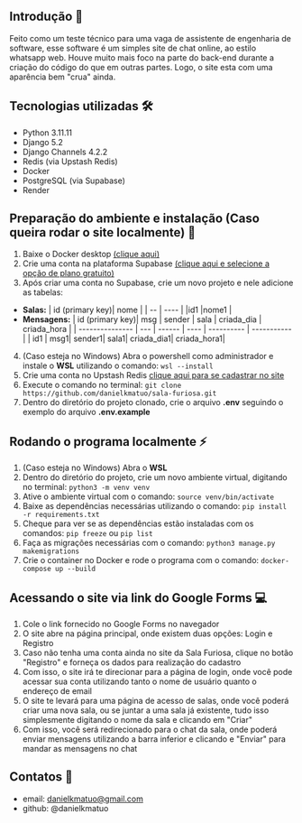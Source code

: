 ## **Introdução** 📖
Feito como um teste técnico para uma vaga de assistente de engenharia de software, esse software é um simples site de chat online, ao estilo whatsapp web. Houve muito mais foco na parte do back-end durante a criação do código do que em outras partes. Logo, o site esta com uma aparência bem "crua" ainda.

## **Tecnologias utilizadas** 🛠
* Python 3.11.11
* Django 5.2
* Django Channels 4.2.2
* Redis (via Upstash Redis)
* Docker
* PostgreSQL (via Supabase)
* Render

##  **Preparação do ambiente e instalação (Caso queira rodar o site localmente)** 🚀
1. Baixe o Docker desktop [(clique aqui)](https://www.docker.com/)
2. Crie uma conta na plataforma Supabase [(clique aqui e selecione a opção de plano gratuito)](https://supabase.com/)
3. Após criar uma conta no Supabase, crie um novo projeto e nele adicione as tabelas:
* **Salas:**
   | id (primary key)| nome |
   | --              | ---- |
   |id1              |nome1 |
* **Mensagens:**
  | id (primary key)| msg | sender | sala | criada_dia | criada_hora |
  | --------------- | --- | ------ | ---- | ---------- | ----------- |
  | id1             | msg1| sender1| sala1| criada_dia1| criada_hora1|

4. (Caso esteja no Windows) Abra o powershell como administrador e instale o **WSL** utilizando o comando: `wsl --install`
5. Crie uma conta no Upstash Redis [clique aqui para se cadastrar no site](https://upstash.com/)
6. Execute o comando no terminal: `git clone https://github.com/danielkmatuo/sala-furiosa.git`
7. Dentro do diretório do projeto clonado, crie o arquivo **.env** seguindo o exemplo do arquivo **.env.example**

## **Rodando o programa localmente** ⚡
1. (Caso esteja no Windows) Abra o **WSL**
2. Dentro do diretório do projeto, crie um novo ambiente virtual, digitando no terminal: `python3 -m venv venv`
3. Ative o ambiente virtual com o comando: `source venv/bin/activate`
4. Baixe as dependências necessárias utilizando o comando: `pip install -r requirements.txt`
5. Cheque para ver se as dependências estão instaladas com os comandos: `pip freeze` ou `pip list`
6. Faça as migrações necessárias com o comando: `python3 manage.py makemigrations`
7. Crie o container no Docker e rode o programa com o comando: `docker-compose up --build`

## **Acessando o site via link do Google Forms** 💻
1. Cole o link fornecido no Google Forms no navegador
2. O site abre na página principal, onde existem duas opções: Login e Registro
3. Caso não tenha uma conta ainda no site da Sala Furiosa, clique no botão "Registro" e forneça os dados para realização do cadastro
4. Com isso, o site irá te direcionar para a página de login, onde você pode acessar sua conta utilizando tanto o nome de usuário quanto o endereço de email
5. O site te levará para uma página de acesso de salas, onde você poderá criar uma nova sala, ou se juntar a uma sala já existente, tudo isso simplesmente digitando o nome da sala e clicando em "Criar"
6. Com isso, você será redirecionado para o chat da sala, onde poderá enviar mensagens utilizando a barra inferior e clicando e "Enviar" para mandar as mensagens no chat

## **Contatos** 📱
* email: danielkmatuo@gmail.com
* github: @danielkmatuo
